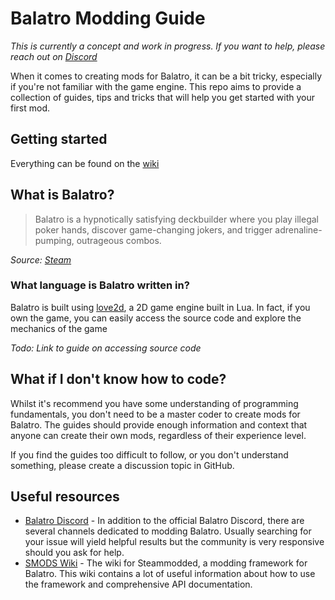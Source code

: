 ﻿# Balatro Modding Guide
*This is currently a concept and work in progress. If you want to help, please reach out on [Discord](http://discordapp.com/users/136893190677463040)*

When it comes to creating mods for Balatro, it can be a bit tricky, especially if you're not familiar with the game engine. This repo aims to provide a collection of guides, tips and tricks that will help you get started with your first mod.

## Getting started
Everything can be found on the [wiki](https://github.com/mrdarrengriffin/BalatroModdingGuide/wiki)

## What is Balatro?

> Balatro is a hypnotically satisfying deckbuilder where you play illegal poker hands, discover game-changing jokers, and trigger adrenaline-pumping, outrageous combos.

*Source: [Steam](https://store.steampowered.com/app/2379780/Balatro/)*

### What language is Balatro written in?

Balatro is built using [love2d](https://love2d.org/), a 2D game engine built in Lua. In fact, if you own the game, you can easily access the source code and explore the mechanics of the game 

*Todo: Link to guide on accessing source code*

## What if I don't know how to code?

Whilst it's recommend you have some understanding of programming fundamentals, you don't need to be a master coder to create mods for Balatro. The guides should provide enough information and context that anyone can create their own mods, regardless of their experience level.

If you find the guides too difficult to follow, or you don't understand something, please create a discussion topic in GitHub.

## Useful resources

- [Balatro Discord](https://discord.com/invite/balatro) - In addition to the official Balatro Discord, there are several channels dedicated to modding Balatro. Usually searching for your issue will yield helpful results but the community is very responsive should you ask for help.
- [SMODS Wiki](https://github.com/Steamodded/smods/wiki) - The wiki for Steammodded, a modding framework for Balatro. This wiki contains a lot of useful information about how to use the framework and comprehensive API documentation.
